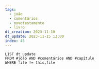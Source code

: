 ```yaml
---
tags:
  - joão
  - comentários
  - novotestamento
  - livro
dt_creation: 2023-11-10
dt_update: 2023-11-15 13:00
index: 45
---
```



```dataview
LIST dt_update
FROM #joão AND #comentários AND #capítulo 
WHERE file != this.file
```
